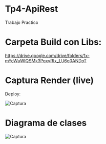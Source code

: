 # Tp4-ApiRest

Trabajo Practico

# Carpeta Build con Libs:

https://drive.google.com/drive/folders/1x-mYcWuWIQSMk3PqxvRIx_LU6o0ANDoT

# Captura Render (live)

Deploy:

![Captura](https://github.com/JoaquinMS/Tp4-ApiRest/assets/118018407/5c6e715a-5443-4ea1-82cd-0dcae223a4ca)

# Diagrama de clases

![Captura](https://github.com/JoaquinMS/Tp4-ApiRest/assets/118018407/b8c5635d-a23a-475b-8d20-78e3bf84c9e6)



